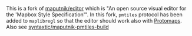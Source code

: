 This is a fork of [maputnik/editor](https://github.com/maputnik/editor) which is "An open source visual editor for the 'Mapbox Style Specification'". In this fork, `pmtiles` protocol has been added to `maplibregl` so that the editor should work also with [Protomaps](https://docs.protomaps.com/). Also see [syntaxtic/maputnik-pmtiles-build](https://github.com/syntaxtic/maputnik-pmtiles-build)
